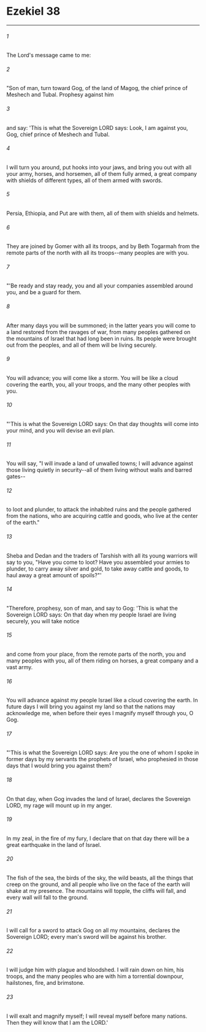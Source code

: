 # Ezekiel 38
***



###### 1 
The Lord's message came to me: 

###### 2 
"Son of man, turn toward Gog, of the land of Magog, the chief prince of Meshech and Tubal. Prophesy against him 

###### 3 
and say: 'This is what the Sovereign LORD says: Look, I am against you, Gog, chief prince of Meshech and Tubal. 

###### 4 
I will turn you around, put hooks into your jaws, and bring you out with all your army, horses, and horsemen, all of them fully armed, a great company with shields of different types, all of them armed with swords. 

###### 5 
Persia, Ethiopia, and Put are with them, all of them with shields and helmets. 

###### 6 
They are joined by Gomer with all its troops, and by Beth Togarmah from the remote parts of the north with all its troops--many peoples are with you. 

###### 7 
"'Be ready and stay ready, you and all your companies assembled around you, and be a guard for them. 

###### 8 
After many days you will be summoned; in the latter years you will come to a land restored from the ravages of war, from many peoples gathered on the mountains of Israel that had long been in ruins. Its people were brought out from the peoples, and all of them will be living securely. 

###### 9 
You will advance; you will come like a storm. You will be like a cloud covering the earth, you, all your troops, and the many other peoples with you. 

###### 10 
"'This is what the Sovereign LORD says: On that day thoughts will come into your mind, and you will devise an evil plan. 

###### 11 
You will say, "I will invade a land of unwalled towns; I will advance against those living quietly in security--all of them living without walls and barred gates-- 

###### 12 
to loot and plunder, to attack the inhabited ruins and the people gathered from the nations, who are acquiring cattle and goods, who live at the center of the earth." 

###### 13 
Sheba and Dedan and the traders of Tarshish with all its young warriors will say to you, "Have you come to loot? Have you assembled your armies to plunder, to carry away silver and gold, to take away cattle and goods, to haul away a great amount of spoils?"' 

###### 14 
"Therefore, prophesy, son of man, and say to Gog: 'This is what the Sovereign LORD says: On that day when my people Israel are living securely, you will take notice 

###### 15 
and come from your place, from the remote parts of the north, you and many peoples with you, all of them riding on horses, a great company and a vast army. 

###### 16 
You will advance against my people Israel like a cloud covering the earth. In future days I will bring you against my land so that the nations may acknowledge me, when before their eyes I magnify myself through you, O Gog. 

###### 17 
"'This is what the Sovereign LORD says: Are you the one of whom I spoke in former days by my servants the prophets of Israel, who prophesied in those days that I would bring you against them? 

###### 18 
On that day, when Gog invades the land of Israel, declares the Sovereign LORD, my rage will mount up in my anger. 

###### 19 
In my zeal, in the fire of my fury, I declare that on that day there will be a great earthquake in the land of Israel. 

###### 20 
The fish of the sea, the birds of the sky, the wild beasts, all the things that creep on the ground, and all people who live on the face of the earth will shake at my presence. The mountains will topple, the cliffs will fall, and every wall will fall to the ground. 

###### 21 
I will call for a sword to attack Gog on all my mountains, declares the Sovereign LORD; every man's sword will be against his brother. 

###### 22 
I will judge him with plague and bloodshed. I will rain down on him, his troops, and the many peoples who are with him a torrential downpour, hailstones, fire, and brimstone. 

###### 23 
I will exalt and magnify myself; I will reveal myself before many nations. Then they will know that I am the LORD.'
